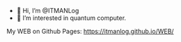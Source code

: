 - 👋 Hi, I’m @ITMANLog
- 👀 I’m interested in quantum computer.

My WEB on Github Pages: https://itmanlog.github.io/WEB/

<!---
ITMANLog/ITMANLog is a ✨ special ✨ repository because its `README.md` (this file) appears on your GitHub profile.
You can click the Preview link to take a look at your changes.
--->

